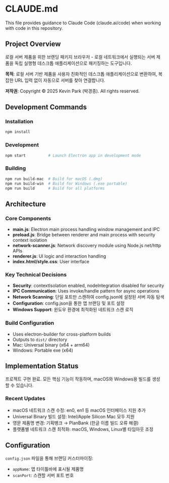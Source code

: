 # CLAUDE.md

This file provides guidance to Claude Code (claude.ai/code) when working with code in this repository.

## Project Overview
로컬 서버 제품을 위한 브랜딩 패키지 브라우저 - 로컬 네트워크에서 실행되는 서버 제품을 독립 실행형 데스크톱 애플리케이션으로 패키징하는 도구입니다.

**목적**: 로컬 서버 기반 제품을 사용자 친화적인 데스크톱 애플리케이션으로 변환하여, 복잡한 URL 입력 없이 자동으로 서버를 찾아 연결합니다.

**저작권**: Copyright © 2025 Kevin Park (박경종). All rights reserved.

## Development Commands

### Installation
```bash
npm install
```

### Development
```bash
npm start          # Launch Electron app in development mode
```

### Building
```bash
npm run build-mac  # Build for macOS (.dmg)
npm run build-win  # Build for Windows (.exe portable)
npm run build      # Build for all platforms
```

## Architecture

### Core Components
- **main.js**: Electron main process handling window management and IPC
- **preload.js**: Bridge between renderer and main process with security context isolation
- **network-scanner.js**: Network discovery module using Node.js net/http APIs
- **renderer.js**: UI logic and interaction handling
- **index.html/style.css**: User interface

### Key Technical Decisions
- **Security**: contextIsolation enabled, nodeIntegration disabled for security
- **IPC Communication**: Uses invoke/handle pattern for async operations
- **Network Scanning**: 단일 포트만 스캔하여 config.json에 설정된 서버 자동 탐색
- **Configuration**: config.json을 통한 앱 브랜딩 및 포트 설정
- **Windows Support**: 윈도우 환경에 최적화된 네트워크 스캔 로직

### Build Configuration
- Uses electron-builder for cross-platform builds
- Outputs to `dist/` directory
- Mac: Universal binary (x64 + arm64)
- Windows: Portable exe (x64)

## Implementation Status
프로젝트 구현 완료. 모든 핵심 기능이 작동하며, macOS와 Windows용 빌드를 생성할 수 있습니다.

### Recent Updates
- macOS 네트워크 스캔 수정: en0, en1 등 macOS 인터페이스 지원 추가
- Universal Binary 빌드 설정: Intel/Apple Silicon Mac 모두 지원
- 영문 제품명 변경: 기획뱅크 → PlanBank (한글 이름 빌드 오류 해결)
- 플랫폼별 네트워크 스캔 최적화: macOS, Windows, Linux별 타임아웃 조정

## Configuration
`config.json` 파일을 통해 브랜딩 커스터마이징:
- `appName`: 앱 타이틀바에 표시될 제품명
- `scanPort`: 스캔할 서버 포트 번호